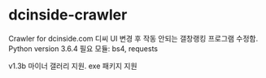 # dcinside-crawler
Crawler for dcinside.com
디씨 UI 변경 후 작동 안되는 갤창랭킹 프로그램 수정함.
Python version 3.6.4
필요 모듈: bs4, requests

v1.3b
마이너 갤러리 지원.
exe 패키지 지원
